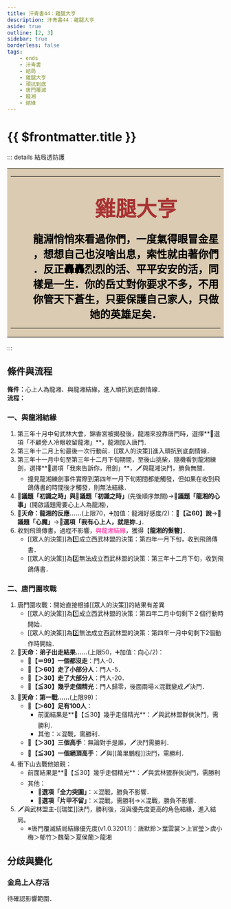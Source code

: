 ```yaml
---
title: 汗青書44：雞腿大亨
description: 汗青書44：雞腿大亨
aside: true
outline: [2, 3]
sidebar: true
borderless: false
tags:
    - ends
    - 汗青書
    - 結局
    - 雞腿大亨
    - 頑抗到底
    - 唐門覆滅
    - 龍湘
    - 結緣
---
```


# {{ $frontmatter.title }}

::: details 結局透防護
<table style="text-align:center;">
    <tr>
        <td WIDTH=565 BGCOLOR="#dacbb2">
            <hr><br>
            <font size="7" color="#a83232"><strong>&emsp;&emsp;雞腿大亨</strong></font>
            <br>
            <br>
            <font size="5" color="000000">
            <strong>
            &emsp;&emsp;龍淵悄悄來看過你們，一度氣得眼冒金星<br>
            &emsp;&emsp;，想想自己也沒啥出息，索性就由著你們<br>
            &emsp;&emsp;．反正轟轟烈烈的活、平平安安的活，同<br>
            &emsp;&emsp;樣是一生．你的岳丈對你要求不多，不用<br>
            &emsp;&emsp;你管天下蒼生，只要保護自己家人，只做<br>
            &emsp;&emsp;她的英雄足矣．<br>
            </strong>
            </font>
            <hr>
        </td>
    </tr>
</table>
::: 

## 條件與流程

<strong>條件：</strong>心上人為<Girl8Icon>龍湘</Girl8Icon>、與<Girl8Icon>龍湘</Girl8Icon>結緣，進入頑抗到底劇情線．<br>
**流程：**<br>

### 一、與龍湘結緣
1. 第三年十月中旬武林大會，錦香宮被揭發後，<Girl8Icon>龍湘</Girl8Icon>來投靠唐門時，選擇**📖選項「不顧旁人冷眼收留龍湘」**，<Girl8Icon>龍湘</Girl8Icon>加入唐門．
2. 第三年十二月上旬最後一次行動前．[[眾人的決策]]進入頑抗到底劇情線．
3. 第三年十一月中旬至第三年十二月下旬期間，至後山挑柴，隨機看到<Girl8Icon>龍湘</Girl8Icon>練劍，選擇**📖選項「我來告訴你，用劍」**，🗡️與<Girl8Icon>龍湘</Girl8Icon>決鬥，勝負無關．
   + 撞見龍湘練劍事件實際到第四年一月下旬期間都能觸發，但如果在收到飛鴿傳書的時間後才觸發，則無法結緣．
5. **📜議題「初識之時」**與**📜議題「初識之時」**(先後順序無關)→**📜議題「龍湘的心事」**(開啟議題需要心上人為<Girl8Icon>龍湘</Girl8Icon>)，
6. **🎲天命：龍湘的反應......**(上限70，➕加值：<Girl8Icon>龍湘</Girl8Icon>好感度/2)：**🧾【≧60】說**→**📜議題「心魔」**→**📖選項「我有心上人，就是妳．」**．
7. 收到飛鴿傳書，過程不影響，<span style='color: #FF1493;'>與<Girl8Icon>龍湘</Girl8Icon>結緣</span>，獲得【**龍湘的髮簪**】．
   + [[眾人的決策]]為1️⃣成立西武林盟的決策：第四年一月下旬，收到飛鴿傳書．
   + [[眾人的決策]]為2️⃣無法成立西武林盟的決策：第三年十二月下旬，收到飛鴿傳書．

### 二、唐門圍攻戰
1. 唐門圍攻戰：開始直接根據[[眾人的決策]]的結果有差異
   + [[眾人的決策]]為1️⃣成立西武林盟的決策：第四年二月中旬剩下２個行動時開始．
   + [[眾人的決策]]為2️⃣無法成立西武林盟的決策：第四年一月中旬剩下2個動作時開始．
2. **🎲天命：弟子出走結果......**(上限50，➕加值：向心/2)：
   + **🧾【＝99】一個都沒走**：門人-0．
   + **🧾【＞60】走了小部分人**：門人-5．
   + **🧾【＞30】走了大部分人**：門人-20．
   + **🧾【≦30】幾乎走個精光**：門人歸零，後面兩場⚔️混戰變成🗡️決鬥．
3. **🎲天命：第一戰......**(上限99)：
   + **🧾【＞60】足有100人**：
     + 前面結果是**🧾【≦30】幾乎走個精光**：🗡️與武林盟群俠決鬥，需勝利．
     + 其他：⚔️混戰，需勝利．
   + **🧾【＞30】三個高手**：無論對手是誰，🗡️決鬥需勝利．
   + **🧾【≦30】一個絕頂高手**：🗡️與[[萬里鵬程]]決鬥，需勝利．
4. 衝下山去戰他娘親：
   + 前面結果是**🧾【≦30】幾乎走個精光**：🗡️與武林盟群俠決鬥，需勝利
   + 其他：
     + **📖選項「全力突圍」**：⚔️混戰，勝負不影響．
     + **📖選項「片甲不留」**：⚔️混戰，需勝利→⚔️混戰，勝負不影響．
5. 🗡️與武林盟主-[[瑞笙]]決鬥，勝利後，沒與優先度更高的角色結緣，進入結局。
   + ※唐門覆滅結局結緣優先度(v1.0.3201.1)：<Girl0Icon>唐默鈴</Girl0Icon>＞<Girl2Icon>葉雲裳</Girl2Icon>＞<Girl4Icon>上官瑩</Girl4Icon>＞<Girl3Icon>虞小梅</Girl3Icon>＞<Girl6Icon>郁竹</Girl6Icon>＞<Girl7Icon>魏菊</Girl7Icon>＞<Girl5Icon>夏侯蘭</Girl5Icon>＞<Girl8Icon>龍湘</Girl8Icon>

## 分歧與變化

### 金烏上人存活
待確認影響範圍．
